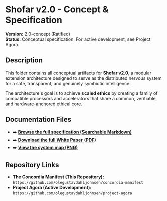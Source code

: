 # Shofar v2.0 - Concept & Specification

**Version:** 2.0-concept (Ratified)  
**Status:** Conceptual specification. For active development, see Project Agora.

## Description

This folder contains all conceptual artifacts for **Shofar v2.0**, a modular extension architecture designed to serve as the distributed nervous system for a safe, transparent, and genuinely symbiotic intelligence.

The architecture's goal is to achieve **scaled ethics** by creating a family of compatible processors and accelerators that share a common, verifiable, and hardware-anchored ethical core.

## Documentation Files

* ➡️ **[Browse the full specification (Searchable Markdown)](shofar-v2-specification.md)**
* ➡️ **[Download the full White Paper (PDF)](shofar-v2.pdf)**
* ➡️ **[View the system map (PNG)](shofar-v2-system-map.png)**

## Repository Links

* **The Concordia Manifest (This Repository):** `https://github.com/olegustavdahljohnsen/concordia-manifest`
* **Project Agora (Active Development):** `https://github.com/olegustavdahljohnsen/project-agora`
